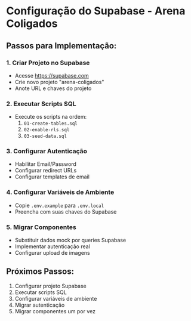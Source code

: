 # Configuração do Supabase - Arena Coligados

## Passos para Implementação:

### 1. Criar Projeto no Supabase
- Acesse https://supabase.com
- Crie novo projeto "arena-coligados"
- Anote URL e chaves do projeto

### 2. Executar Scripts SQL
- Execute os scripts na ordem:
  1. `01-create-tables.sql`
  2. `02-enable-rls.sql`
  3. `03-seed-data.sql`

### 3. Configurar Autenticação
- Habilitar Email/Password
- Configurar redirect URLs
- Configurar templates de email

### 4. Configurar Variáveis de Ambiente
- Copie `.env.example` para `.env.local`
- Preencha com suas chaves do Supabase

### 5. Migrar Componentes
- Substituir dados mock por queries Supabase
- Implementar autenticação real
- Configurar upload de imagens

## Próximos Passos:
1. Configurar projeto Supabase
2. Executar scripts SQL
3. Configurar variáveis de ambiente
4. Migrar autenticação
5. Migrar componentes um por vez

